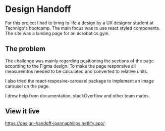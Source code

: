 # Design Handoff

For this project I had to bring to life a design by a UX designer student at Technigo's bootcamp. The main focus was to use react styled components. The site was a landing page for an acrobatics gym.

## The problem

The challenge was mainly regarding positioning the sections of the page according to the Figma design. 
To make the page responsive all measuremtns needed to be calculated and converted to relative units. 

I also tried the react-resposive-carousel package to implement an image carousel on the page. 

I drew help from documentation, stackOverflow and other team mates.

## View it live

https://design-handoff-joannaphilips.netlify.app/